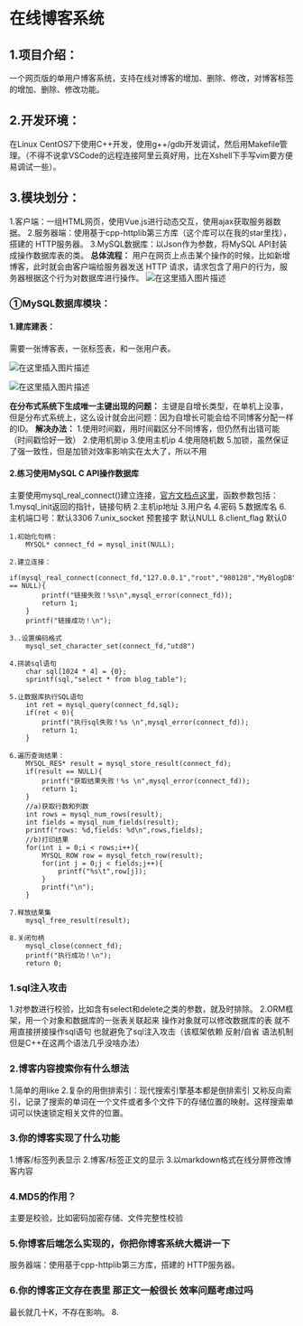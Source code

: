 #  在线博客系统
##  1.项目介绍：
  一个网页版的单用户博客系统，支持在线对博客的增加、删除、修改，对博客标签的增加、删除、修改功能。
##  2.开发环境：
  在Linux CentOS7下使用C++开发，使用g++/gdb开发调试，然后用Makefile管理。（不得不说拿VSCode的远程连接阿里云真好用，比在Xshell下手写vim要方便易调试一些）。
##  3.模块划分：
1.客户端：一组HTML网页，使用Vue.js进行动态交互，使用ajax获取服务器数据。
2.服务器端：使用基于cpp-httplib第三方库（这个库可以在我的star里找），搭建的 HTTP服务器。
3.MySQL数据库：以Json作为参数，将MySQL API封装成操作数据库表的类。
**总体流程：** 用户在网页上点击某个操作的时候，比如新增博客，此时就会由客户端给服务器发送 HTTP 请求，请求包含了用户的行为，服务器根据这个行为对数据库进行操作。
![在这里插入图片描述](https://img-blog.csdnimg.cn/20190908094732544.png?x-oss-process=image/watermark,type_ZmFuZ3poZW5naGVpdGk,shadow_10,text_aHR0cHM6Ly9ibG9nLmNzZG4ubmV0L3FxXzQyNjg1NTg4,size_16,color_FFFFFF,t_70)
### ①MySQL数据库模块：
#### 1.建库建表：
需要一张博客表，一张标签表，和一张用户表。

![在这里插入图片描述](https://img-blog.csdnimg.cn/20190908095931805.png)

![在这里插入图片描述](https://img-blog.csdnimg.cn/20190908100501321.png)

**在分布式系统下生成唯一主键出现的问题：**
主键是自增长类型，在单机上没事，但是分布式系统上，这么设计就会出问题：因为自增长可能会给不同博客分配一样的ID。
**解决办法：**
1.使用时间戳，用时间戳区分不同博客，但仍然有出错可能（时间戳恰好一致）
2.使用机房ip
3.使用主机ip
4.使用随机数
5.加锁，虽然保证了强一致性，但是加锁对效率影响实在太大了，所以不用
#### 2.练习使用MySQL C API操作数据库
主要使用mysql_real_connect()建立连接，[官方文档点这里](https://dev.mysql.com/doc/refman/8.0/en/mysql-real-connect.html)，函数参数包括：
  1.mysql_init返回的指针，链接句柄
  2.主机ip地址
  3.用户名
  4.密码
  5.数据库名
  6.主机端口号：默认3306
  7.unix_socket 预套接字 默认NULL
  8.client_flag 默认0

```/
1.初始化句柄：
	MYSQL* connect_fd = mysql_init(NULL);

2.建立连接：
    if(mysql_real_connect(connect_fd,"127.0.0.1","root","980120","MyBlogDB",3306,NULL,0) == NULL){
        printf("链接失败！%s\n",mysql_error(connect_fd));
        return 1;
    }
    printf("链接成功！\n");
    
3..设置编码格式
    mysql_set_character_set(connect_fd,"utd8")
    
4.拼装sql语句
    char sql[1024 * 4] = {0};
    sprintf(sql,"select * from blog_table");
    
5.让数据库执行SQL语句
    int ret = mysql_query(connect_fd,sql);
    if(ret < 0){
        printf("执行sql失败！%s \n",mysql_error(connect_fd));
        return 1;
    }
    
6.遍历查询结果：
    MYSQL_RES* result = mysql_store_result(connect_fd);
    if(result == NULL){
        printf("获取结果失败！%s \n",mysql_error(connect_fd));
        return 1;
    }
    //a)获取行数和列数
    int rows = mysql_num_rows(result);
    int fields = mysql_num_fields(result);
    printf("rows: %d,fields: %d\n",rows,fields);
    //b)打印结果
    for(int i = 0;i < rows;i++){
        MYSQL_ROW row = mysql_fetch_row(result);
        for(int j = 0;j < fields;j++){
            printf("%s\t",row[j]);
        }
        printf("\n");
    }
    
7.释放结果集
    mysql_free_result(result);
    
8.关闭句柄
    mysql_close(connect_fd);
    printf("执行成功！\n");
    return 0;
```
### 1.sql注入攻击
1.对参数进行校验，比如含有select和delete之类的参数，就及时排除。
2.ORM框架，用一个对象和数据库的一张表关联起来 操作对象就可以修改数据库的表 就不用直接拼接操作sql语句 也就避免了sql注入攻击（该框架依赖 反射/自省 语法机制 但是C++在这两个语法几乎没啥办法）
### 2.博客内容搜索你有什么想法
1.简单的用like
2.复杂的用倒排索引：现代搜索引擎基本都是倒排索引
又称反向索引，记录了搜索的单词在一个文件或者多个文件下的存储位置的映射。这样搜索单词可以快速锁定相关文件的位置。
### 3.你的博客实现了什么功能
1.博客/标签列表显示
2.博客/标签正文的显示
3.以markdown格式在线分屏修改博客内容
### 4.MD5的作用？
主要是校验，比如密码加密存储、文件完整性校验
### 5.你博客后端怎么实现的，你把你博客系统大概讲一下
服务器端：使用基于cpp-httplib第三方库，搭建的 HTTP服务器。 
### 6.你的博客正文存在表里 那正文一般很长 效率问题考虑过吗
最长就几十K，不存在影响。
8.
